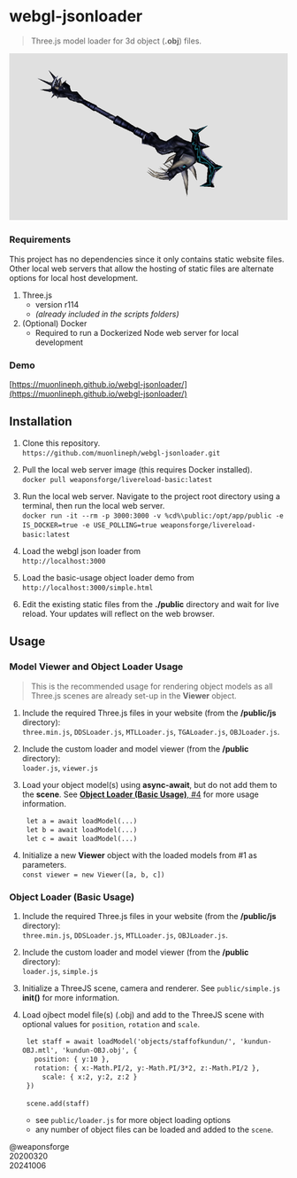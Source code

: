 # webgl-jsonloader

> Three.js model loader for 3d object (**.obj**) files.

![screenshot](assets/screenshot2.png)

### Requirements

This project has no dependencies since it only contains static website files. Other local web servers that allow the hosting of static files are alternate options for local host development.

1. Three.js
	- version r114
	- _(already included in the scripts folders)_
2. (Optional) Docker
   - Required to run a Dockerized Node web server for local development


### Demo

[https://muonlineph.github.io/webgl-jsonloader/](https://muonlineph.github.io/webgl-jsonloader/)


## Installation

1. Clone this repository.<br>
`https://github.com/muonlineph/webgl-jsonloader.git`

2. Pull the local web server image (this requires Docker installed).<br>
`docker pull weaponsforge/livereload-basic:latest`

3. Run the local web server. Navigate to the project root directory using a terminal, then run the local web server.<br>
`docker run -it --rm -p 3000:3000 -v %cd%\public:/opt/app/public -e IS_DOCKER=true -e USE_POLLING=true weaponsforge/livereload-basic:latest`

4. Load the webgl json loader from<br>
`http://localhost:3000`

5. Load the basic-usage object loader demo from<br>
`http://localhost:3000/simple.html`


6. Edit the existing static files from the **./public** directory and wait for live reload. Your updates will reflect on the web browser.

## Usage


### Model Viewer and Object Loader Usage

> This is the recommended usage for rendering object models as all Three.js scenes are already set-up in the **Viewer** object.

1. Include the required Three.js files in your website (from the **/public/js** directory):<br>
`three.min.js`, `DDSLoader.js`, `MTLLoader.js`, `TGALoader.js`, `OBJLoader.js`.

2. Include the custom loader and model viewer (from the **/public** directory):<br>
`loader.js`, `viewer.js`

3. Load your object model(s) using **async-await**, but do not add them to the **scene**. See [**Object Loader (Basic Usage)**, #4]() for more usage information.

		let a = await loadModel(...)
		let b = await loadModel(...)
		let c = await loadModel(...)

4. Initialize a new **Viewer** object with the loaded models from #1 as parameters.<br>
`const viewer = new Viewer([a, b, c])`


### Object Loader (Basic Usage)

1. Include the required Three.js files in your website (from the **/public/js** directory):<br>
`three.min.js`, `DDSLoader.js`, `MTLLoader.js`, `OBJLoader.js`.

2. Include the custom loader and model viewer (from the **/public** directory):<br>
`loader.js`, `simple.js`

3. Initialize a ThreeJS scene, camera and renderer. See `public/simple.js` **init()** for more information.

4. Load ojbect model file(s) (.obj) and add to the ThreeJS scene with optional values for `position`, `rotation` and `scale`.

		let staff = await loadModel('objects/staffofkundun/', 'kundun-OBJ.mtl', 'kundun-OBJ.obj', {
		  position: { y:10 },
		  rotation: { x:-Math.PI/2, y:-Math.PI/3*2, z:-Math.PI/2 },
			scale: { x:2, y:2, z:2 }
		})

		scene.add(staff)

	- see `public/loader.js` for more object loading options
	- any number of object files can be loaded and added to the `scene`.



@weaponsforge<br>
20200320<br>
20241006
